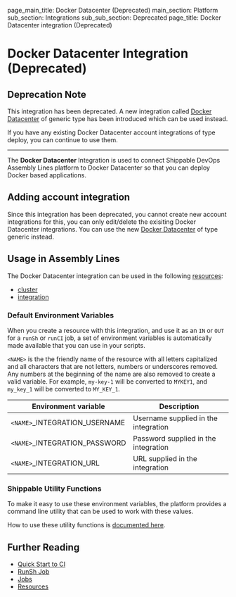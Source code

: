 page_main_title: Docker Datacenter (Deprecated)
main_section: Platform
sub_section: Integrations
sub_sub_section: Deprecated
page_title: Docker Datacenter integration (Deprecated)

# Docker Datacenter Integration (Deprecated)

## Deprecation Note
This integration has been deprecated. A new integration called [Docker Datacenter](/platform/integration/ddcKey) of generic type has been introduced which can be used instead.

If you have any existing Docker Datacenter account integrations of type deploy, you can continue to use them.

---

The **Docker Datacenter** Integration is used to connect Shippable DevOps Assembly Lines platform to Docker Datacenter so that you can deploy Docker based applications.

## Adding account integration

Since this integration has been deprecated, you cannot create new account integrations for this, you can only edit/delete the exisiting Docker Datacenter integrations. You can use the new [Docker Datacenter](/platform/integration/ddcKey) of type generic instead.

## Usage in Assembly Lines

The Docker Datacenter integration can be used in the following [resources](/platform/workflow/resource/overview/):

* [cluster](/platform/workflow/resource/cluster)
* [integration](/platform/workflow/resource/integration)

### Default Environment Variables
When you create a resource with this integration, and use it as an `IN` or `OUT` for a `runSh` or `runCI` job, a set of environment variables is automatically made available that you can use in your scripts.

`<NAME>` is the the friendly name of the resource with all letters capitalized and all characters that are not letters, numbers or underscores removed. Any numbers at the beginning of the name are also removed to create a valid variable. For example, `my-key-1` will be converted to `MYKEY1`, and `my_key_1` will be converted to `MY_KEY_1`.

| Environment variable						| Description                         |
| ------------- 								|------------------------------------ |
| `<NAME>`\_INTEGRATION\_USERNAME   		| Username supplied in the integration |
| `<NAME>`\_INTEGRATION\_PASSWORD			| Password supplied in the integration |
| `<NAME>`\_INTEGRATION\_URL				| URL supplied in the integration |

### Shippable Utility Functions
To make it easy to use these environment variables, the platform provides a command line utility that can be used to work with these values.

How to use these utility functions is [documented here](/platform/tutorial/workflow/using-shipctl).

## Further Reading
* [Quick Start to CI](/getting-started/ci-sample)
* [RunSh Job](/platform/workflow/job/runsh)
* [Jobs](/platform/workflow/job/overview)
* [Resources](/platform/workflow/resource/overview)
